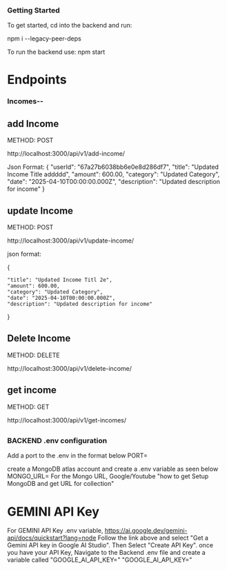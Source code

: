 ### Getting Started
To get started, cd into the backend and run:

npm i --legacy-peer-deps

To run the backend use:
npm start

# Endpoints 

### Incomes--
## add Income
METHOD: POST

http://localhost:3000/api/v1/add-income/

Json Format: 
{
    "userId": "67a27b6038bb6e0e8d286df7",
    "title": "Updated Income Title addddd",
    "amount": 600.00,
    "category": "Updated Category",
    "date": "2025-04-10T00:00:00.000Z",
    "description": "Updated description for income"
}

## update Income
METHOD: POST

http://localhost:3000/api/v1/update-income/<IncomeObjectID>

json format: 

{
    
    "title": "Updated Income Titl 2e",
    "amount": 600.00,
    "category": "Updated Category",
    "date": "2025-04-10T00:00:00.000Z",
    "description": "Updated description for income"
}


## Delete Income
METHOD: DELETE

http://localhost:3000/api/v1/delete-income/<IncomeObjectID>



## get income
METHOD: GET

http://localhost:3000/api/v1/get-incomes/<UserObjectID>
##



### BACKEND .env configuration
Add a port to the .env in the format below
PORT=<AddPortHere>

create a MongoDB atlas account and create a .env variable as seen below
MONGO_URL=<MongoDBAtlasURL>
For the Mongo URL, Google/Youtube "how to get Setup MongoDB and get URL for collection"


# GEMINI API Key
For GEMINI API Key .env variable, 
https://ai.google.dev/gemini-api/docs/quickstart?lang=node
Follow the link above and select "Get a Gemini API key in Google AI Studio". Then Select "Create API Key".
once you have your API Key, Navigate to the Backend .env file and create a variable called "GOOGLE_AI_API_KEY=<YourAPIKeyHere>"
"GOOGLE_AI_API_KEY=<YourAPIKeyHere>"